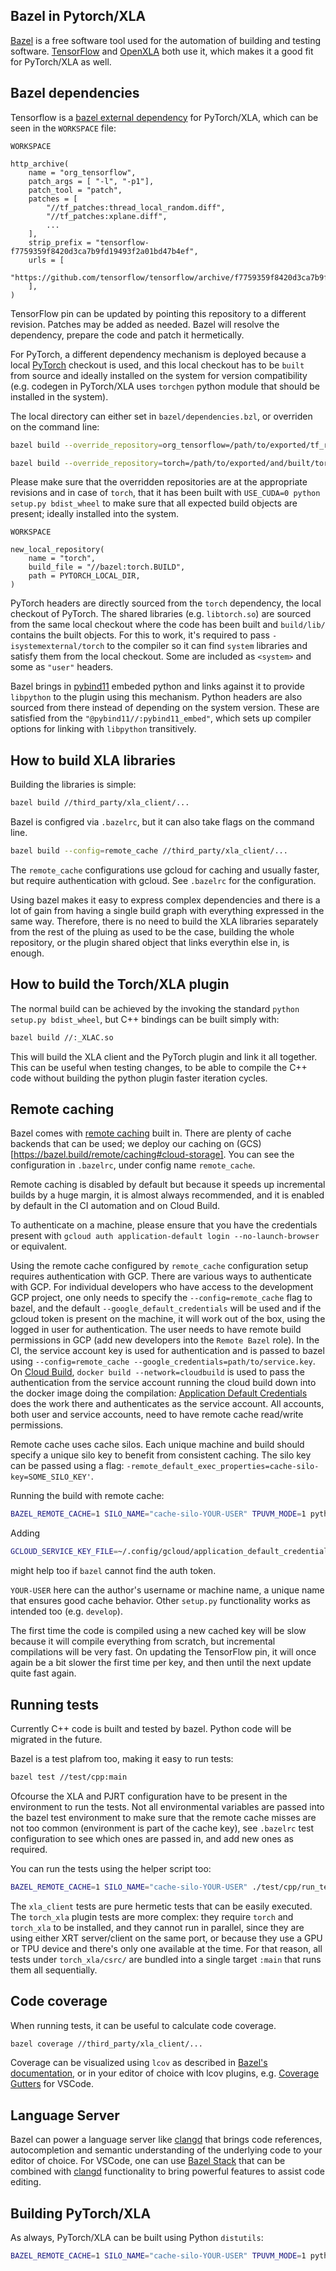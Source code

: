 ## Bazel in Pytorch/XLA

[Bazel](https://bazel.build/) is a free software tool used for the automation of building and testing software. [TensorFlow](https://www.tensorflow.org/http) and [OpenXLA](https://github.com/openxla/xla) both use it, which makes it a good fit for PyTorch/XLA as well.

## Bazel dependencies

Tensorflow is a [bazel external dependency](https://bazel.build/external/overview) for PyTorch/XLA, which can be seen in the `WORKSPACE` file:

`WORKSPACE`
```bzl
http_archive(
    name = "org_tensorflow",
    patch_args = [ "-l", "-p1"],
    patch_tool = "patch",
    patches = [
        "//tf_patches:thread_local_random.diff",
        "//tf_patches:xplane.diff",
        ...
    ],
    strip_prefix = "tensorflow-f7759359f8420d3ca7b9fd19493f2a01bd47b4ef",
    urls = [
        "https://github.com/tensorflow/tensorflow/archive/f7759359f8420d3ca7b9fd19493f2a01bd47b4ef.tar.gz",
    ],
)
```

TensorFlow pin can be updated by pointing this repository to a different revision. Patches may be added as needed.
Bazel will resolve the dependency, prepare the code and patch it hermetically.

For PyTorch, a different dependency mechanism is deployed because a local [PyTorch](https://github.com/pytorch/pytorch)
checkout is used, and this local checkout has to be `built` from source and ideally installed on the system for version
compatibility (e.g. codegen in PyTorch/XLA uses `torchgen` python module that should be installed in the system).

The local directory can either set in `bazel/dependencies.bzl`, or overriden on the command line:

```bash
bazel build --override_repository=org_tensorflow=/path/to/exported/tf_repo //...
```

```bash
bazel build --override_repository=torch=/path/to/exported/and/built/torch_repo //...
```

Please make sure that the overridden repositories are at the appropriate revisions and in case of `torch`, that it
has been built with `USE_CUDA=0 python setup.py bdist_wheel` to make sure that all expected build objects are present;
ideally installed into the system.

`WORKSPACE`
```bzl
new_local_repository(
    name = "torch",
    build_file = "//bazel:torch.BUILD",
    path = PYTORCH_LOCAL_DIR,
)
```

PyTorch headers are directly sourced from the `torch` dependency, the local checkout of PyTorch. The shared libraries
(e.g. `libtorch.so`) are sourced from the same local checkout where the code has been built and `build/lib/` contains the
built objects. For this to work, it's required to pass `-isystemexternal/torch` to the compiler so it can find `system`
libraries and satisfy them from the local checkout. Some are included as `<system>` and some as `"user"` headers.

Bazel brings in [pybind11](https://github.com/pybind/pybind11) embeded python and links against it to provide `libpython`
to the plugin using this mechanism. Python headers are also sourced from there instead of depending on the system version.
These are satisfied from the `"@pybind11//:pybind11_embed"`, which sets up compiler options for linking with `libpython`
transitively.

## How to build XLA libraries

Building the libraries is simple:

```bash
bazel build //third_party/xla_client/...
```

Bazel is configred via `.bazelrc`, but it can also take flags on the command line.

```bash
bazel build --config=remote_cache //third_party/xla_client/...
```

The `remote_cache` configurations use gcloud for caching and  usually faster, but require
authentication with gcloud. See `.bazelrc` for the configuration.

Using bazel makes it easy to express complex dependencies and there is a lot of gain from having a single build graph
with everything expressed in the same way. Therefore, there is no need to build the XLA libraries separately from the
rest of the pluing as used to be the case, building the whole repository, or the plugin shared object that links everythin
else in, is enough.

## How to build the Torch/XLA plugin

The normal build can be achieved by the invoking the standard `python setup.py bdist_wheel`, but C++ bindings can be built simply with:

```bash
bazel build //:_XLAC.so
```

This will build the XLA client and the PyTorch plugin and link it all together. This can be useful when testing changes, to be
able to compile the C++ code without building the python plugin faster iteration cycles.

## Remote caching

Bazel comes with [remote caching](https://bazel.build/remote/caching) built in. There are plenty of cache backends that can be used; we deploy our caching on (GCS)[https://bazel.build/remote/caching#cloud-storage]. You can see the configuration in `.bazelrc`, under config name `remote_cache`.

Remote caching is disabled by default but because it speeds up incremental builds by a huge margin, it is almost always recommended, and it is enabled by default in the CI automation and on Cloud Build.

To authenticate on a machine, please ensure that you have the credentials present with `gcloud auth application-default login --no-launch-browser` or equivalent.

Using the remote cache configured by `remote_cache` configuration setup requires authentication with GCP.
There are various ways to authenticate with GCP. For individual developers who have access to the development GCP project, one only needs to
specify the `--config=remote_cache` flag to bazel, and the default `--google_default_credentials` will be used and if the
gcloud token is present on the machine, it will work out of the box, using the logged in user for authentication. The user
needs to have remote build permissions in GCP (add new developers into the `Remote Bazel` role). In the CI, the service account key
is used for authentication and is passed to bazel using `--config=remote_cache --google_credentials=path/to/service.key`.
On [Cloud Build](https://cloud.google.com/build), `docker build --network=cloudbuild` is used to pass the authentication from the service
account running the cloud build down into the docker image doing the compilation: [Application Default Credentials](https://cloud.google.com/docs/authentication/provide-credentials-adc) does the work there and authenticates as the service account. All accounts, both user and service accounts, need to have remote cache read/write permissions.

Remote cache uses cache silos. Each unique machine and build should specify a unique silo key to benefit from consistent caching. The silo key can be passed using a flag: `-remote_default_exec_properties=cache-silo-key=SOME_SILO_KEY'`.

Running the build with remote cache:

```bash
BAZEL_REMOTE_CACHE=1 SILO_NAME="cache-silo-YOUR-USER" TPUVM_MODE=1 python setup.py bdist_wheel
```

Adding 

```bash
GCLOUD_SERVICE_KEY_FILE=~/.config/gcloud/application_default_credentials.json
```

might help too if `bazel` cannot find the auth token.

`YOUR-USER` here can the author's username or machine name, a unique name that ensures good cache behavior. Other `setup.py` functionality works as intended too (e.g. `develop`).

The first time the code is compiled using a new cached key will be slow because it will compile everything from scratch, but incremental compilations will be very fast. On updating the TensorFlow pin, it will once again be a bit slower the first time per key, and then until the next update quite fast again.

## Running tests

Currently C++ code is built and tested by bazel. Python code will be migrated in the future.

Bazel is a test plafrom too, making it easy to run tests:

```bash
bazel test //test/cpp:main
```

Ofcourse the XLA and PJRT configuration have to be present in the environment to run the tests. Not all environmental variables are passed into the bazel test environment to make sure that the remote cache misses are not too common (environment
is part of the cache key), see `.bazelrc` test configuration to see which ones are passed in, and add new ones as required.

You can run the tests using the helper script too:

```bash
BAZEL_REMOTE_CACHE=1 SILO_NAME="cache-silo-YOUR-USER" ./test/cpp/run_tests.sh -R
```

The `xla_client` tests are pure hermetic tests that can be easily executed. The `torch_xla` plugin tests are more complex:
they require `torch` and `torch_xla` to be installed, and they cannot run in parallel, since they are using either
XRT server/client on the same port, or because they use a GPU or TPU device and there's only one available at the time.
For that reason, all tests under `torch_xla/csrc/` are bundled into a single target `:main` that runs them all sequentially.

## Code coverage

When running tests, it can be useful to calculate code coverage.

```bash
bazel coverage //third_party/xla_client/...
```

Coverage can be visualized using `lcov` as described in [Bazel's documentation](https://bazel.build/configure/coverage), or in your editor of choice with lcov plugins, e.g. [Coverage Gutters](https://marketplace.visualstudio.com/items?itemName=ryanluker.vscode-coverage-gutters) for VSCode.


## Language Server

Bazel can power a language server like [clangd](https://clangd.llvm.org/) that brings code references, autocompletion and semantic understanding of the underlying code to your editor of choice. For VSCode,
one can use [Bazel Stack](https://github.com/stackb/bazel-stack-vscode-cc) that can be combined with
[clangd](https://marketplace.visualstudio.com/items?itemName=llvm-vs-code-extensions.vscode-clangd) functionality to bring powerful features to assist code editing.

## Building PyTorch/XLA

As always, PyTorch/XLA can be built using Python `distutils`:

```bash
BAZEL_REMOTE_CACHE=1 SILO_NAME="cache-silo-YOUR-USER" TPUVM_MODE=1 python setup.py bdist_wheel
```